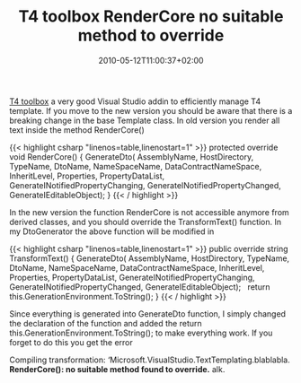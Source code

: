 ﻿---
title: "T4 toolbox RenderCore no suitable method to override"
description: ""
date: 2010-05-12T11:00:37+02:00
draft: false
tags: [T4 Generator]
categories: [NET framework]
---
[T4 toolbox](http://t4toolbox.codeplex.com/) a very good Visual Studio addin to efficiently manage T4 template. If you move to the new version you should be aware that there is a breaking change in the base Template class. In old version you render all text inside the method RenderCore()

{{< highlight csharp "linenos=table,linenostart=1" >}}
protected override void RenderCore()
{
GenerateDto(
AssemblyName,
HostDirectory,
TypeName,
DtoName,
NameSpaceName,
DataContractNameSpace,
InheritLevel,
Properties,
PropertyDataList,
GenerateINotifiedPropertyChanging,
GenerateINotifiedPropertyChanged,
GenerateIEditableObject);
}
{{< / highlight >}}

In the new version the function RenderCore is not accessible anymore from derived classes, and you should override the TransformText() function. In my DtoGenerator the above function will be modified in

{{< highlight csharp "linenos=table,linenostart=1" >}}
public override string TransformText()
{
GenerateDto(
AssemblyName,
HostDirectory,
TypeName,
DtoName,
NameSpaceName,
DataContractNameSpace,
InheritLevel,
Properties,
PropertyDataList,
GenerateINotifiedPropertyChanging,
GenerateINotifiedPropertyChanged,
GenerateIEditableObject);
 
return this.GenerationEnvironment.ToString();
}
{{< / highlight >}}

Since everything is generated into GenerateDto function, I simply changed the declaration of the function and added the return this.GenerationEnvironment.ToString(); to make everything work. If you forget to do this you get the error

Compiling transformation: ‘Microsoft.VisualStudio.TextTemplating.blablabla. **RenderCore(): no suitable method found to override.** alk.
